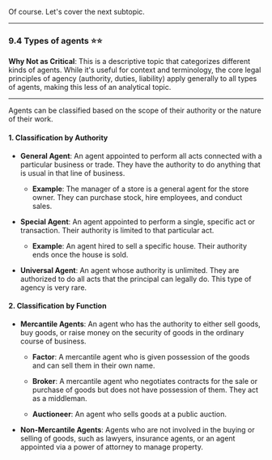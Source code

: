 Of course. Let's cover the next subtopic.

---

### **9.4 Types of agents** ⭐⭐

**Why Not as Critical**: This is a descriptive topic that categorizes different kinds of agents. While it's useful for context and terminology, the core legal principles of agency (authority, duties, liability) apply generally to all types of agents, making this less of an analytical topic.

---

Agents can be classified based on the scope of their authority or the nature of their work.

#### **1. Classification by Authority**

- **General Agent**: An agent appointed to perform all acts connected with a particular business or trade. They have the authority to do anything that is usual in that line of business.
    
    - **Example**: The manager of a store is a general agent for the store owner. They can purchase stock, hire employees, and conduct sales.
        
- **Special Agent**: An agent appointed to perform a single, specific act or transaction. Their authority is limited to that particular act.
    
    - **Example**: An agent hired to sell a specific house. Their authority ends once the house is sold.
        
- **Universal Agent**: An agent whose authority is unlimited. They are authorized to do all acts that the principal can legally do. This type of agency is very rare.
    

#### **2. Classification by Function**

- **Mercantile Agents**: An agent who has the authority to either sell goods, buy goods, or raise money on the security of goods in the ordinary course of business.
    
    - **Factor**: A mercantile agent who is given possession of the goods and can sell them in their own name.
        
    - **Broker**: A mercantile agent who negotiates contracts for the sale or purchase of goods but does not have possession of them. They act as a middleman.
        
    - **Auctioneer**: An agent who sells goods at a public auction.
        
- **Non-Mercantile Agents**: Agents who are not involved in the buying or selling of goods, such as lawyers, insurance agents, or an agent appointed via a power of attorney to manage property.